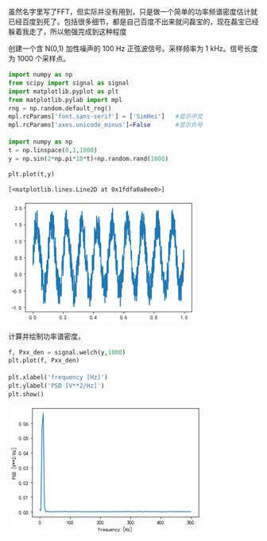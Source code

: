 虽然名字里写了FFT，但实际并没有用到，只是做一个简单的功率频谱密度估计就已经百度到死了。包括很多细节，都是自己百度不出来就问磊宝的，现在磊宝已经躲着我走了，所以勉强完成到这种程度

创建一个含 N(0,1) 加性噪声的 100 Hz 正弦波信号。采样频率为 1 kHz。信号长度为 1000 个采样点。


```python
import numpy as np
from scipy import signal as signal
import matplotlib.pyplot as plt
from matplotlib.pylab import mpl
rng = np.random.default_rng()
mpl.rcParams['font.sans-serif'] = ['SimHei']   #显示中文
mpl.rcParams['axes.unicode_minus']=False       #显示负号

import numpy as np
t = np.linspace(0,1,1000)
y = np.sin(2*np.pi*10*t)+np.random.rand(1000)

```


```python
plt.plot(t,y)
```




    [<matplotlib.lines.Line2D at 0x1fdfa0a0ee0>]




    
![png](%E4%BD%BF%E7%94%A8%20FFT%20%E8%8E%B7%E5%BE%97%E5%8A%9F%E7%8E%87%E9%A2%91%E8%B0%B1%E5%AF%86%E5%BA%A6%E4%BC%B0%E8%AE%A1_files/%E4%BD%BF%E7%94%A8%20FFT%20%E8%8E%B7%E5%BE%97%E5%8A%9F%E7%8E%87%E9%A2%91%E8%B0%B1%E5%AF%86%E5%BA%A6%E4%BC%B0%E8%AE%A1_3_1.png)
    


计算并绘制功率谱密度。



```python
f, Pxx_den = signal.welch(y,1000)
plt.plot(f, Pxx_den)

plt.xlabel('frequency [Hz]')
plt.ylabel('PSD [V**2/Hz]')
plt.show()

```


    
![png](%E4%BD%BF%E7%94%A8%20FFT%20%E8%8E%B7%E5%BE%97%E5%8A%9F%E7%8E%87%E9%A2%91%E8%B0%B1%E5%AF%86%E5%BA%A6%E4%BC%B0%E8%AE%A1_files/%E4%BD%BF%E7%94%A8%20FFT%20%E8%8E%B7%E5%BE%97%E5%8A%9F%E7%8E%87%E9%A2%91%E8%B0%B1%E5%AF%86%E5%BA%A6%E4%BC%B0%E8%AE%A1_5_0.png)
    

